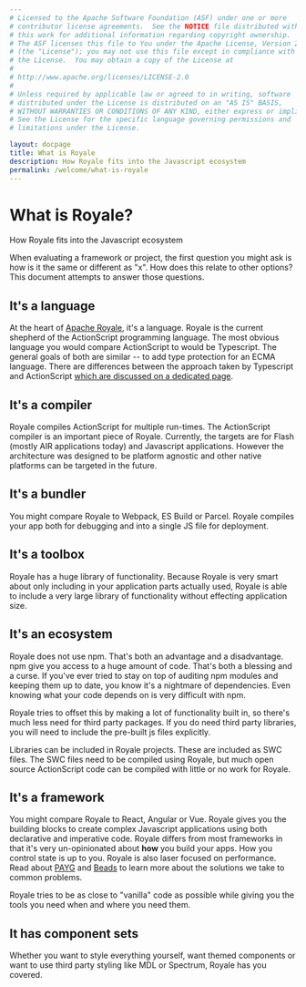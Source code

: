 ```yaml
---
# Licensed to the Apache Software Foundation (ASF) under one or more
# contributor license agreements.  See the NOTICE file distributed with
# this work for additional information regarding copyright ownership.
# The ASF licenses this file to You under the Apache License, Version 2.0
# (the "License"); you may not use this file except in compliance with
# the License.  You may obtain a copy of the License at
# 
# http://www.apache.org/licenses/LICENSE-2.0
# 
# Unless required by applicable law or agreed to in writing, software
# distributed under the License is distributed on an "AS IS" BASIS,
# WITHOUT WARRANTIES OR CONDITIONS OF ANY KIND, either express or implied.
# See the License for the specific language governing permissions and
# limitations under the License.

layout: docpage
title: What is Royale
description: How Royale fits into the Javascript ecosystem
permalink: /welcome/what-is-royale
---
```

# What is Royale?

How Royale fits into the Javascript ecosystem

When evaluating a framework or project, the first question you might ask is how is it the same or different as "x". How does this relate to other options? This document attempts to answer those questions.

## It's a language
At the heart of [Apache Royale](https://royale.apache.org/), it's a language. Royale is the current shepherd of the ActionScript programming language. The most obvious language you would compare ActionScript to would be Typescript. The general goals of both are similar -- to add type protection for an ECMA language. There are differences between the approach taken by Typescript and ActionScript [which are discussed on a dedicated page](features/as3/actionscript-vs-typescript).

## It's a compiler
Royale compiles ActionScript for multiple run-times. The ActionScript compiler is an important piece of Royale. Currently, the targets are for Flash (mostly AIR applications today) and Javascript applications. However the architecture was designed to be platform agnostic and other native platforms can be targeted in the future.

## It's a bundler
You might compare Royale to Webpack, ES Build or Parcel. Royale compiles your app both for debugging and into a single JS file for deployment.

## It's a toolbox
Royale has a huge library of functionality. Because Royale is very smart about only including in your application parts actually used, Royale is able to include a very large library of functionality without effecting application size.

## It's an ecosystem
Royale does not use npm. That's both an advantage and a disadvantage. npm give you access to a huge amount of code. That's both a blessing and a curse. If you've ever tried to stay on top of auditing npm modules and keeping them up to date, you know it's a nightmare of dependencies. Even knowing what your code depends on is very difficult with npm.

Royale tries to offset this by making a lot of functionality built in, so there's much less need for third party packages. If you do need third party libraries, you will need to include the pre-built js files explicitly.

Libraries can be included in Royale projects. These are included as SWC files. The SWC files need to be compiled using Royale, but much open source ActionScript code can be compiled with little or no work for Royale.

## It's a framework
You might compare Royale to React, Angular or Vue. Royale gives you the building blocks to create complex Javascript applications using both declarative and imperative code. Royale differs from most frameworks in that it's very un-opinionated about **how** you build your apps. How you control state is up to you. Royale is also laser focused on performance. Read about [PAYG](features/payg) and [Beads](features/strands-and-beads) to learn more about the solutions we take to common problems.

Royale tries to be as close to "vanilla" code as possible while giving you the tools you need when and where you need them.

## It has component sets
Whether you want to style everything yourself, want themed components or want to use third party styling like MDL or Spectrum, Royale has you covered.